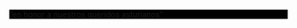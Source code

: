 <html>
<head></head>

<ul>
 <style> 
<li>#favada </li><span>
</style>
</ul>
<p style= background:#000000; color :#ffffff;>”en honor a nuestros queridos asturianos”</p>
</body>
</html>

